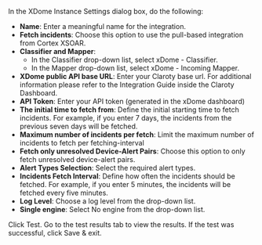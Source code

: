 In the XDome Instance Settings dialog box, do the following:
* **Name**: Enter a meaningful name for the integration.
* **Fetch incidents**: Choose this option to use the pull-based integration from Cortex XSOAR.
* **Classifier and Mapper**:
  * In the Classifier drop-down list, select xDome - Classifier.
  * In the Mapper drop-down list, select xDome - Incoming Mapper.
* **XDome public API base URL**: Enter your Claroty base url. For additional information please refer to the Integration Guide inside the Claroty Dashboard.
* **API Token**: Enter your API token (generated in the xDome dashboard)
* **The initial time to fetch from**: Define the initial starting time to fetch incidents. For example, if you enter 7 days, the incidents from the previous seven days will be fetched.
* **Maximum number of incidents per fetch**: Limit the maximum number of incidents to fetch per fetching-interval
* **Fetch only unresolved Device-Alert Pairs**: Choose this option to only fetch unresolved device-alert pairs.
* **Alert Types Selection**: Select the required alert types.
* **Incidents Fetch Interval**: Define how often the incidents should be fetched. For example, if you enter 5 minutes, the incidents will be fetched every five minutes.
* **Log Level**: Choose a log level from the drop-down list.
* **Single engine**: Select No engine from the drop-down list.

Click Test. Go to the test results tab to view the results. If the test was successful, click Save & exit.




